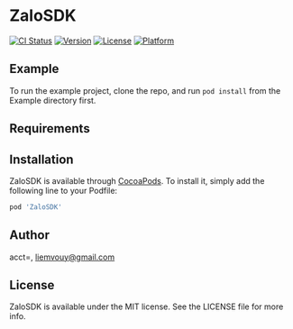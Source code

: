 # ZaloSDK

[![CI Status](http://img.shields.io/travis/acct<blob>=<NULL>/ZaloSDK.svg?style=flat)](https://travis-ci.org/acct<blob>=<NULL>/ZaloSDK)
[![Version](https://img.shields.io/cocoapods/v/ZaloSDK.svg?style=flat)](http://cocoapods.org/pods/ZaloSDK)
[![License](https://img.shields.io/cocoapods/l/ZaloSDK.svg?style=flat)](http://cocoapods.org/pods/ZaloSDK)
[![Platform](https://img.shields.io/cocoapods/p/ZaloSDK.svg?style=flat)](http://cocoapods.org/pods/ZaloSDK)

## Example

To run the example project, clone the repo, and run `pod install` from the Example directory first.

## Requirements

## Installation

ZaloSDK is available through [CocoaPods](http://cocoapods.org). To install
it, simply add the following line to your Podfile:

```ruby
pod 'ZaloSDK'
```

## Author

acct<blob>=<NULL>, liemvouy@gmail.com

## License

ZaloSDK is available under the MIT license. See the LICENSE file for more info.
